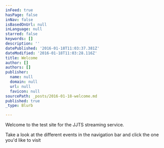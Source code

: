 ```yaml
---
inFeed: true
hasPage: false
inNav: false
isBasedOnUrl: null
inLanguage: null
starred: false
keywords: []
description: ''
datePublished: '2016-01-18T11:03:37.381Z'
dateModified: '2016-01-18T11:03:28.116Z'
title: Welcome
author: []
authors: []
publisher:
  name: null
  domain: null
  url: null
  favicon: null
sourcePath: _posts/2016-01-18-welcome.md
published: true
_type: Blurb

---
```

Welcome to the test site for the JJTS streaming service.

Take a look at the different events in the navigation bar and click the one you'd like to visit